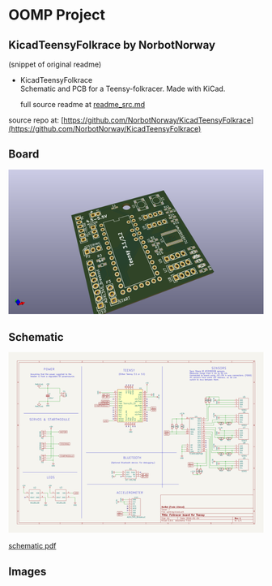 # OOMP Project  
## KicadTeensyFolkrace  by NorbotNorway  
  
(snippet of original readme)  
  
- KicadTeensyFolkrace  
Schematic and PCB for a Teensy-folkracer. Made with KiCad.  
  
  full source readme at [readme_src.md](readme_src.md)  
  
source repo at: [https://github.com/NorbotNorway/KicadTeensyFolkrace](https://github.com/NorbotNorway/KicadTeensyFolkrace)  
## Board  
  
[![working_3d.png](working_3d_600.png)](working_3d.png)  
## Schematic  
  
[![working_schematic.png](working_schematic_600.png)](working_schematic.png)  
  
[schematic pdf](working_schematic.pdf)  
## Images  
